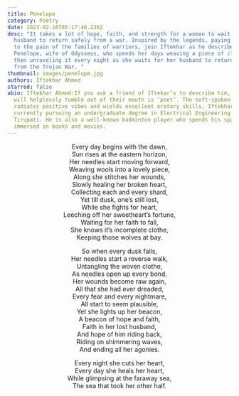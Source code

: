 ```yaml
---
title: Penelope
category: Poetry
date: 2023-02-16T05:17:46.226Z
desc: "It takes a lot of hope, faith, and strength for a woman to wait for her
  husband to return safely from a war. Inspired by the legends, paying tribute
  to the pain of the families of warriors, join Iftekhar as he describes
  Penelope, wife of Odysseus, who spends her days weaving a piece of cloth and
  then unraveling it every night as she waits for her husband to return home
  from the Trojan War. "
thumbnail: images/penelope.jpg
authors: Iftekhar Ahmed
starred: false
abio: Iftekhar Ahmed:If you ask a friend of Iftekar’s to describe him, the first word that
  will helplessly tumble out of their mouth is ‘poet’. The soft-spoken poet, who
  radiates positive vibes and wields excellent oratory skills, Iftekhar, is
  currently pursuing an undergraduate degree in Electrical Engineering at IIT
  Tirupati. He is also a well-known badminton player who spends his spare time
  immersed in books and movies.
---
```

<p style="text-align: center;align:center;">Every day begins with the dawn,<br>
Sun rises at the eastern horizon,<br>
Her needles start moving forward,<br>
Weaving wools into a lovely piece,<br>
Along she stitches her wounds,<br>
Slowly healing her broken heart,<br>
Collecting each and every shard,<br>
Yet till dusk, one’s still lost,<br>
While she fights for heart,<br>
Leeching off her sweetheart’s fortune,<br>
Waiting for her faith to fall,<br>
She knows it’s incomplete clothe,<br>
Keeping those wolves at bay.<br></p>

<p style="text-align: center;align:center;">So when every dusk falls,<br>
Her needles start a reverse walk,<br>
Untangling the woven clothe,<br>
As needles open up every bond,<br>
Her wounds become raw again,<br>
All that she had ever dreaded,<br>
Every fear and every nightmare,<br>
All start to seem plausible,<br>
Yet she lights up her beacon,<br>
A beacon of hope and faith,<br>
Faith in her lost husband,<br>
And hope of him riding back,<br>
Riding on shimmering waves,<br>
And ending all her agonies.<br></p>

<p style="text-align: center;align:center;">Every night she cuts her heart,<br>
Every day she heals her heart,<br>
While glimpsing at the faraway sea,<br>
The sea that took her other half.<br></p>